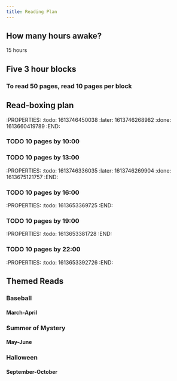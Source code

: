 ```yaml
---
title: Reading Plan
---
```


## How many hours awake?
15 hours 
## Five 3 hour blocks
### To read 50 pages, read 10 pages per block
## Read-boxing plan
:PROPERTIES:
:todo: 1613746450038
:later: 1613746268982
:done: 1613660419789
:END:
### TODO 10 pages by 10:00
### TODO 10 pages by 13:00
:PROPERTIES:
:todo: 1613746336035
:later: 1613746269904
:done: 1613675121757
:END:
### TODO 10 pages by 16:00
:PROPERTIES:
:todo: 1613653369725
:END:
### TODO 10 pages by 19:00
:PROPERTIES:
:todo: 1613653381728
:END:
### TODO 10 pages by 22:00
:PROPERTIES:
:todo: 1613653392726
:END:
## Themed Reads
### Baseball
#### March-April
### Summer of Mystery
#### May-June
### Halloween
#### September-October
